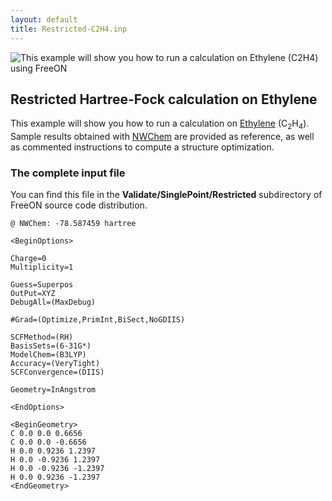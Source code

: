 ```yaml
---
layout: default
title: Restricted-C2H4.inp
---
```


![This example will show you how to run a calculation on [Ethylene](http://en.wikipedia.org/wiki/Ethylene) (C<sub>2</sub>H<sub>4</sub>) using [FreeON](http://freeon.org)](c2h4_ESP_colored_VdW_surface.png "This example will show you how to run a calculation on Ethylene (C2H4) using FreeON")

Restricted Hartree-Fock calculation on Ethylene
-----------------------------------------------

This example will show you how to run a calculation on [Ethylene](http://en.wikipedia.org/wiki/Ethylene) (C<sub>2</sub>H<sub>4</sub>). Sample results obtained with [NWChem](http://www.nwchem-sw.org) are provided as reference, as well as commented instructions to compute a structure optimization.

### The complete input file

You can find this file in the **Validate/SinglePoint/Restricted** subdirectory of FreeON source code distribution.

    @ NWChem: -78.587459 hartree

    <BeginOptions>

    Charge=0
    Multiplicity=1

    Guess=Superpos
    OutPut=XYZ
    DebugAll=(MaxDebug)

    #Grad=(Optimize,PrimInt,BiSect,NoGDIIS)

    SCFMethod=(RH)
    BasisSets=(6-31G*)
    ModelChem=(B3LYP)
    Accuracy=(VeryTight)
    SCFConvergence=(DIIS)

    Geometry=InAngstrom

    <EndOptions>

    <BeginGeometry>
    C 0.0 0.0 0.6656
    C 0.0 0.0 -0.6656
    H 0.0 0.9236 1.2397
    H 0.0 -0.9236 1.2397
    H 0.0 -0.9236 -1.2397
    H 0.0 0.9236 -1.2397
    <EndGeometry>

